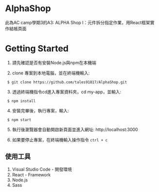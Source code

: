 # AlphaShop
此為AC camp學期3的A3: ALPHA Shop I：元件拆分指定作業，用React框架實作結帳頁面


# Getting Started
1. 請先確認是否有安裝Node.js與npm在本機端

2. clone 專案到本地電腦，並在終端機輸入: 

```
 $ git clone https://github.com/tales91817/AlphaShop.git
```

3. 透過終端機指令cd進入專案資料夾，cd my-app，並輸入:

```
 $ npm install
```

4. 安裝完畢後，執行專案，輸入:

```
 $ npm start
```

5. 執行後瀏覽器會自動開啟新頁面並進入網址: http://localhost:3000

6. 如果要停止專案，在終端機輸入操作指令 `ctrl + c`


## 使用工具
1. Visual Studio Code - 開發環境
2. React - Framework
3. Node.js
4. Sass